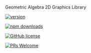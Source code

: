 Geometric Algebra 2D Graphics Library

[![version](https://img.shields.io/npm/v/@g20/core.svg)](https://www.npmjs.com/package/@g20/core)

[![npm downloads](https://img.shields.io/npm/dm/@g20/core.svg)](https://npm-stat.com/charts.html?package=@g20/core&from=2024-03-27)

[![GitHub license](https://img.shields.io/badge/license-MIT-blue.svg)](./LICENSE)

[![PRs Welcome](https://img.shields.io/badge/PRs-welcome-brightgreen.svg)](./CONTRIBUTING.md)
